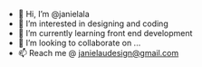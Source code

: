 - 👋 Hi, I’m @janielala
- 👀 I’m interested in designing and coding
- 🌱 I’m currently learning front end development
- 💞️ I’m looking to collaborate on ...
- 📫 Reach me @ janielaudesign@gmail.com

<!---
janielala/janielala is a ✨ special ✨ repository because its `README.md` (this file) appears on your GitHub profile.
You can click the Preview link to take a look at your changes.
--->
